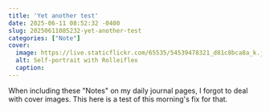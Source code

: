 ```yaml
---
title: 'Yet another test'
date: 2025-06-11 08:52:32 -0400
slug: 20250611085232-yet-another-test
categories: ["Note"]
cover: 
  image: https://live.staticflickr.com/65535/54539478321_d81c8bca8a_k.jpg
  alt: Self-portrait with Rolleiflex
  caption: 
---
```


When including these "Notes" on my daily journal pages, I forgot to deal with cover images. This here is a test of this morning's fix for that.

